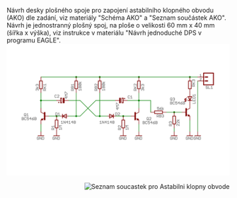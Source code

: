 Návrh desky plošného spoje pro zapojení astabilního klopného obvodu (AKO) dle zadání, viz materiály "Schéma AKO" a "Seznam součástek AKO". Návrh je jednostranný plošný spoj, na ploše o velikosti 60 mm x 40 mm (šířka x výška), viz instrukce v materiálu "Návrh jednoduché DPS v programu EAGLE".
![Schema Astabilni klopny obvod](https://github.com/empirical7/Project_ELP/blob/main/Schema_Astabilni_klopny_obvod.png)
<p align="right">
  <img src="[https://github.com/empirical7/Project_ELP/blob/main/Seznam_soucastek_pro_Astabilni_klopny_obvod.png]" width="400" alt="Seznam soucastek pro Astabilni klopny obvode">
</p>
